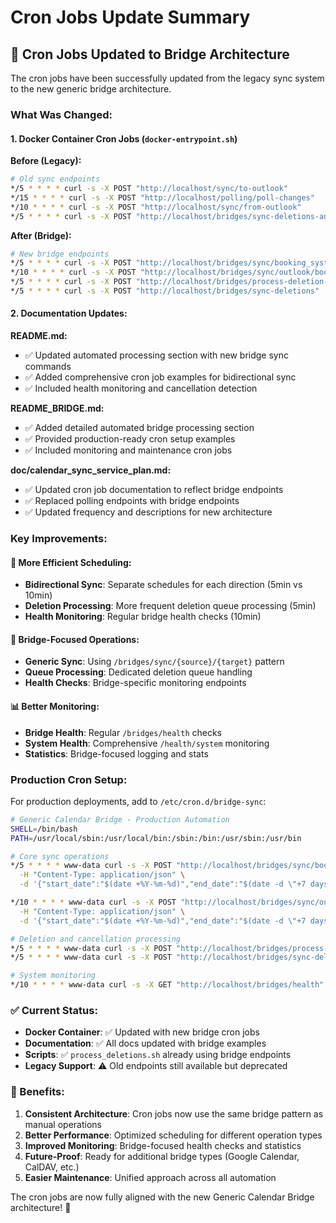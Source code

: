 # Cron Jobs Update Summary

## 🔄 **Cron Jobs Updated to Bridge Architecture**

The cron jobs have been successfully updated from the legacy sync system to the new generic bridge architecture.

### **What Was Changed:**

#### **1. Docker Container Cron Jobs** (`docker-entrypoint.sh`)
**Before (Legacy):**
```bash
# Old sync endpoints
*/5 * * * * curl -s -X POST "http://localhost/sync/to-outlook"
*/15 * * * * curl -s -X POST "http://localhost/polling/poll-changes"  
*/10 * * * * curl -s -X POST "http://localhost/sync/from-outlook"
*/5 * * * * curl -s -X POST "http://localhost/bridges/sync-deletions-and-process"
```

**After (Bridge):**
```bash
# New bridge endpoints
*/5 * * * * curl -s -X POST "http://localhost/bridges/sync/booking_system/outlook"
*/10 * * * * curl -s -X POST "http://localhost/bridges/sync/outlook/booking_system"
*/5 * * * * curl -s -X POST "http://localhost/bridges/process-deletion-queue"
*/5 * * * * curl -s -X POST "http://localhost/bridges/sync-deletions"
```

#### **2. Documentation Updates:**

**README.md:**
- ✅ Updated automated processing section with new bridge sync commands
- ✅ Added comprehensive cron job examples for bidirectional sync
- ✅ Included health monitoring and cancellation detection

**README_BRIDGE.md:**
- ✅ Added detailed automated bridge processing section
- ✅ Provided production-ready cron setup examples
- ✅ Included monitoring and maintenance cron jobs

**doc/calendar_sync_service_plan.md:**
- ✅ Updated cron job documentation to reflect bridge endpoints
- ✅ Replaced polling endpoints with bridge endpoints
- ✅ Updated frequency and descriptions for new architecture

### **Key Improvements:**

#### **🔧 More Efficient Scheduling:**
- **Bidirectional Sync**: Separate schedules for each direction (5min vs 10min)
- **Deletion Processing**: More frequent deletion queue processing (5min)
- **Health Monitoring**: Regular bridge health checks (10min)

#### **🎯 Bridge-Focused Operations:**
- **Generic Sync**: Using `/bridges/sync/{source}/{target}` pattern
- **Queue Processing**: Dedicated deletion queue handling
- **Health Checks**: Bridge-specific monitoring endpoints

#### **📊 Better Monitoring:**
- **Bridge Health**: Regular `/bridges/health` checks
- **System Health**: Comprehensive `/health/system` monitoring
- **Statistics**: Bridge-focused logging and stats

### **Production Cron Setup:**

For production deployments, add to `/etc/cron.d/bridge-sync`:

```bash
# Generic Calendar Bridge - Production Automation
SHELL=/bin/bash
PATH=/usr/local/sbin:/usr/local/bin:/sbin:/bin:/usr/sbin:/usr/bin

# Core sync operations
*/5 * * * * www-data curl -s -X POST "http://localhost/bridges/sync/booking_system/outlook" \
  -H "Content-Type: application/json" \
  -d '{"start_date":"$(date +%Y-%m-%d)","end_date":"$(date -d \"+7 days\" +%Y-%m-%d)"}' >/dev/null 2>&1

*/10 * * * * www-data curl -s -X POST "http://localhost/bridges/sync/outlook/booking_system" \
  -H "Content-Type: application/json" \
  -d '{"start_date":"$(date +%Y-%m-%d)","end_date":"$(date -d \"+7 days\" +%Y-%m-%d)"}' >/dev/null 2>&1

# Deletion and cancellation processing  
*/5 * * * * www-data curl -s -X POST "http://localhost/bridges/process-deletion-queue" >/dev/null 2>&1
*/5 * * * * www-data curl -s -X POST "http://localhost/bridges/sync-deletions" >/dev/null 2>&1

# System monitoring
*/10 * * * * www-data curl -s -X GET "http://localhost/bridges/health" >/dev/null 2>&1
```

### **✅ Current Status:**

- **Docker Container**: ✅ Updated with new bridge cron jobs
- **Documentation**: ✅ All docs updated with bridge examples
- **Scripts**: ✅ `process_deletions.sh` already using bridge endpoints
- **Legacy Support**: ⚠️ Old endpoints still available but deprecated

### **🎯 Benefits:**

1. **Consistent Architecture**: Cron jobs now use the same bridge pattern as manual operations
2. **Better Performance**: Optimized scheduling for different operation types
3. **Improved Monitoring**: Bridge-focused health checks and statistics
4. **Future-Proof**: Ready for additional bridge types (Google Calendar, CalDAV, etc.)
5. **Easier Maintenance**: Unified approach across all automation

The cron jobs are now fully aligned with the new Generic Calendar Bridge architecture! 🚀
